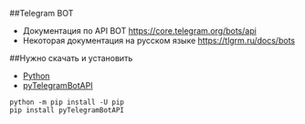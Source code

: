 ##Telegram BOT
* Документация по API BOT https://core.telegram.org/bots/api
* Некоторая документация на русском языке https://tlgrm.ru/docs/bots

##Нужно скачать и установить
* [Python ](https://www.python.org/downloads/)
* [pyTelegramBotAPI](https://pypi.python.org/pypi/pyTelegramBotAPI)

```
python -m pip install -U pip
pip install pyTelegramBotAPI
```

